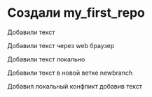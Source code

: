 ﻿# Создали my_first_repo

Добавили текст

Добавили текст через web браузер

Добавили текст локально

Добавили текст в новой ветке newbranch

Добавил локальный конфликт добавив текст
